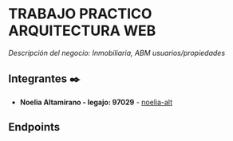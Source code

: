 # TRABAJO PRACTICO ARQUITECTURA WEB

_Descripción del negocio: Inmobiliaria, ABM usuarios/propiedades_

## Integrantes ✒️

* **Noelia Altamirano - legajo: 97029** -  [noelia-alt](https://github.com/noelia-alt)

## Endpoints

